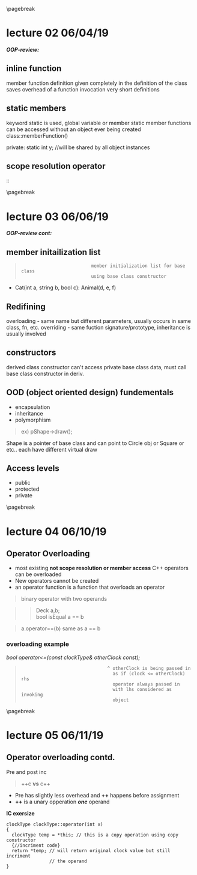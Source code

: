 \pagebreak

# lecture 02 06/04/19

***OOP-review:***

## inline function
member function definition given completely in the definition of the class
saves overhead of a function invocation
very short definitions

## static members
keyword static is used, global variable or member
static member functions can be accessed without an object ever being created class::memberFunction()

private:
  static int y; //will be shared by all object instances

## scope resolution operator
::

\pagebreak

# lecture 03 06/06/19

***OOP-review cont:***

## member initailization list
>                               member initialization list for base class
>                               using base class constructor
- Cat(int a, string b, bool c): Animal(d, e, f)

## Redifining
overloading - same name but different parameters, usually occurs in same class, fn, etc.
overriding  - same fuction signature/prototype, inheritance is usually involved

## constructors 
derived class constructor can't access private base class data,
must call base class constructor in deriv. 

## OOD (object oriented design) fundementals
- encapsulation
- inheritance
- polymorphism

> ex) pShape->draw();  

Shape is a pointer of base class and can point to Circle obj or Square or etc.. each have different virtual draw

## Access levels
- public
- protected
- private

\pagebreak

# lecture 04 06/10/19

## Operator Overloading
- most existing **not scope resolution or member access** C++ operators can be overloaded
- New operators cannot be created
- an operator function is a function that overloads an operator

> binary operator with two operands 

>> Deck a,b;  
>> bool isEqual a == b  

> a.operator==(b) same as a == b

### overloading example

*bool operator\<=(const clockType& otherClock const);*

>                                     ^ otherClock is being passed in 
>                                       as if (clock <= otherClock) rhs 
>                                       operator always passed in
>                                       with lhs considered as invoking
>                                       object
\pagebreak
# lecture 05 06/11/19

## Operator overloading contd.
Pre and post inc

>++c **vs** c++

- Pre has slightly less overhead and **++** happens before assignment
- **++** is a unary opperation ***one*** operand

**IC exersize**

~~~~~~
clockType clockType::operator(int x)
{
  clockType temp = *this; // this is a copy operation using copy constructor
  {//incriment code}
  return *temp; // will return original clock value but still incriment
                // the operand
}
~~~~~~